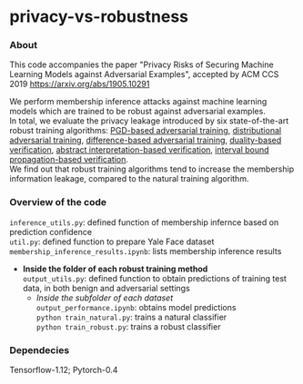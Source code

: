 # privacy-vs-robustness

### About
This code accompanies the paper "Privacy Risks of Securing Machine Learning Models against Adversarial Examples", accepted by ACM CCS 2019
https://arxiv.org/abs/1905.10291

We perform membership inference attacks against machine learning models which are trained to be robust against adversarial examples.  
In total, we evaluate the privacy leakage introduced by six state-of-the-art robust training algorithms: [PGD-based adversarial training](https://arxiv.org/abs/1706.06083), [distributional adversarial training](https://arxiv.org/abs/1710.10571), [difference-based adversarial training](https://arxiv.org/abs/1901.08573), [duality-based verification](https://arxiv.org/abs/1805.12514), [abstract interpretation-based verification](http://proceedings.mlr.press/v80/mirman18b.html), [interval bound propagation-based verification](https://arxiv.org/abs/1810.12715).  
We find out that robust training algorithms tend to increase the membership information leakage, compared to the natural training algorithm.

### Overview of the code
`inference_utils.py`: defined function of membership infernce based on prediction confidence  
`util.py`: defined function to prepare Yale Face dataset  
`membership_inference_results.ipynb`: lists membership inference results  
* **Inside the folder of each robust training method**  
  `output_utils.py`: defined function to obtain predictions of training test data, in both benign and adversarial settings  
   * *Inside the subfolder of each dataset*  
      `output_performance.ipynb`: obtains model predictions  
      `python train_natural.py`: trains a natural classifier  
      `python train_robust.py`: trains a robust classifier
      
### Dependecies
Tensorflow-1.12; Pytorch-0.4

